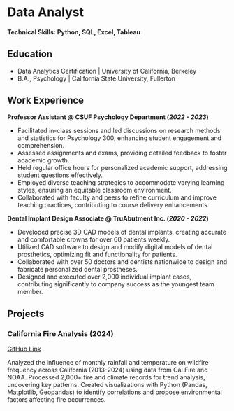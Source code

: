 # Data Analyst

#### Technical Skills: Python, SQL, Excel, Tableau

## Education
- Data Analytics Certification | University of California, Berkeley 								       		
- B.A., Psychology	| California State University, Fullerton	 			      

## Work Experience

**Professor Assistant @ CSUF Psychology Department (_2022 - 2023_)**
- Facilitated in-class sessions and led discussions on research methods and statistics for Psychology 300, enhancing student engagement and comprehension.
- Assessed assignments and exams, providing detailed feedback to foster academic growth.
- Held regular office hours for personalized academic support, addressing student questions effectively.
- Employed diverse teaching strategies to accommodate varying learning styles, ensuring an equitable classroom environment.
- Collaborated with faculty and peers to refine curriculum and improve teaching practices, contributing to course delivery enhancements.

**Dental Implant Design Associate @ TruAbutment Inc. (_2020 - 2022_)**
- Developed precise 3D CAD models of dental implants, creating accurate and comfortable crowns for over 60 patients weekly.
- Utilized CAD software to design and modify digital models of dental prosthetics, optimizing fit and functionality for patients.
- Collaborated with over 50 doctors and dentists nationwide to design and fabricate personalized dental prostheses.
- Designed and executed over 2,000 individual implant cases, contributing significantly to company success as the youngest team member.

## Projects
### California Fire Analysis (2024)
[GitHub Link](https://github.com/Alvin-Son/project_1_WC_fire_analysis)

Analyzed the influence of monthly rainfall and temperature on wildfire frequency across California (2013-2024) using data from Cal Fire and NOAA.
Processed 2,000+ fire and climate records for trend analysis, uncovering key patterns.
Created visualizations with Python (Pandas, Matplotlib, Geopandas) to identify correlations and propose environmental factors affecting fire occurrences. 
